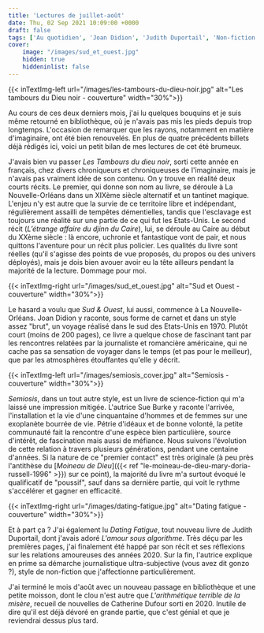 ```yaml
---
title: 'Lectures de juillet-août'
date: Thu, 02 Sep 2021 10:09:00 +0000
draft: false
tags: ['Au quotidien', 'Joan Didion', 'Judith Duportail', 'Non-fiction', 'P. Djèlí Clark', 'Roman', 'Semiosis', 'SFFF']
cover: 
    image: "/images/sud_et_ouest.jpg"
    hidden: true
    hiddeninlist: false
---
```


{{< inTextImg-left url="/images/les-tambours-du-dieu-noir.jpg" alt="Les tambours du Dieu noir - couverture" width="30%">}}

Au cours de ces deux derniers mois, j'ai lu quelques bouquins et je suis même retourné en bibliothèque, où je n'avais pas mis les pieds depuis trop longtemps. L'occasion de remarquer que les rayons, notamment en matière d'imaginaire, ont été bien renouvelés. En plus de quatre précédents billets déjà rédigés ici, voici un petit bilan de mes lectures de cet été brumeux.

J'avais bien vu passer _Les Tambours du dieu noir_, sorti cette année en français, chez divers chroniqueurs et chroniqueuses de l'imaginaire, mais je n'avais pas vraiment idée de son contenu. On y trouve en réalité deux courts récits. Le premier, qui donne son nom au livre, se déroule à La Nouvelle-Orléans dans un XIXème siècle alternatif et un tantinet magique. L'enjeu n'y est autre que la survie de ce territoire libre et indépendant, régulièrement assailli de tempêtes démentielles, tandis que l'esclavage est toujours une réalité sur une partie de ce qui fut les Etats-Unis. Le second récit (_L’étrange affaire du djinn du Caire_), lui, se déroule au Caire au début du XXème siècle : là encore, uchronie et fantastique vont de pair, et nous quittons l'aventure pour un récit plus policier. Les qualités du livre sont réelles (qu'il s'agisse des points de vue proposés, du propos ou des univers déployés), mais je dois bien avouer avoir eu la tête ailleurs pendant la majorité de la lecture. Dommage pour moi.

{{< inTextImg-right url="/images/sud_et_ouest.jpg" alt="Sud et Ouest - couverture" width="30%">}}

Le hasard a voulu que _Sud & Ouest_, lui aussi, commence à La Nouvelle-Orléans. Joan Didion y raconte, sous forme de carnet et dans un style assez "brut", un voyage réalisé dans le sud des Etats-Unis en 1970. Plutôt court (moins de 200 pages), ce livre a quelque chose de fascinant tant par les rencontres relatées par la journaliste et romancière américaine, qui ne cache pas sa sensation de voyager dans le temps (et pas pour le meilleur), que par les atmosphères étouffantes qu'elle y décrit.

{{< inTextImg-left url="/images/semiosis_cover.jpg" alt="Semiosis - couverture" width="30%">}}

_Semiosis_, dans un tout autre style, est un livre de science-fiction qui m'a laissé une impression mitigée. L'autrice Sue Burke y raconte l'arrivée, l'installation et la vie d'une cinquantaine d'hommes et de femmes sur une exoplanète bourrée de vie. Pétrie d'idéaux et de bonne volonté, la petite communauté fait la rencontre d'une espèce bien particulière, source d'intérêt, de fascination mais aussi de méfiance. Nous suivons l'évolution de cette relation à travers plusieurs générations, pendant une centaine d'années. Si la nature de ce "premier contact" est très originale (à peu près l'antithèse du [_Moineau de Dieu_]({{< ref "le-moineau-de-dieu-mary-doria-russell-1996" >}}) sur ce point), la majorité du livre m'a surtout évoqué le qualificatif de "poussif", sauf dans sa dernière partie, qui voit le rythme s'accélérer et gagner en efficacité.

{{< inTextImg-right url="/images/dating-fatigue.jpg" alt="Dating fatigue - couverture" width="30%">}}

Et à part ça ? J'ai également lu _Dating Fatigue_, tout nouveau livre de Judith Duportail, dont j'avais adoré _L'amour sous algorithme_. Très déçu par les premières pages, j'ai finalement été happé par son récit et ses réflexions sur les relations amoureuses des années 2020. Sur la fin, l'autrice explique en prime sa démarche journalistique ultra-subjective (vous avez dit gonzo ?), style de non-fiction que j'affectionne particulièrement.

J'ai terminé le mois d'août avec un nouveau passage en bibliothèque et une petite moisson, dont le clou n'est autre que _L'arithmétique terrible de la misère_, recueil de nouvelles de Catherine Dufour sorti en 2020. Inutile de dire qu'il est déjà dévoré en grande partie, que c'est génial et que je reviendrai dessus plus tard.